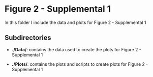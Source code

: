 # Figure 2 - Supplemental 1

In this folder I include the data and plots for Figure 2 - Supplemental 1

## Subdirectories

+ **./Data/**: contains the data used to create the plots for Figure 2 - Supplemental 1

+ **./Plots/**: contains the plots and scripts to create plots for Figure 2 - Supplemental 1
